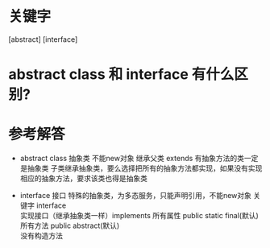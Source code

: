 # 关键字

[abstract] [interface]

# abstract class 和 interface 有什么区别?

# 参考解答


* abstract class 抽象类
不能new对象
继承父类 extends
有抽象方法的类一定是抽象类
子类继承抽象类，要么选择把所有的抽象方法都实现，如果没有实现相应的抽象方法，要求该类也得是抽象类

* interface 接口
特殊的抽象类，为多态服务，只能声明引用，不能new对象
关键字 interface   
实现接口（继承抽象类一样）implements
所有属性 public static final(默认)
所有方法 public abstract(默认)	
没有构造方法